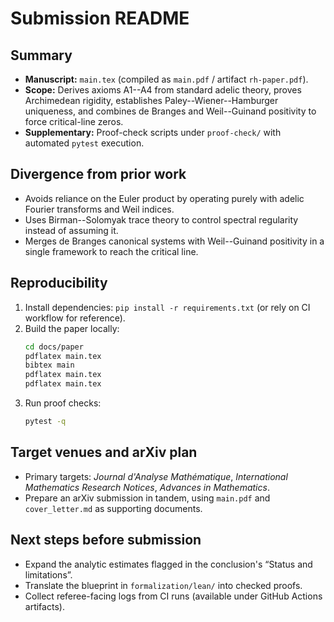 # Submission README

## Summary
- **Manuscript:** `main.tex` (compiled as `main.pdf` / artifact `rh-paper.pdf`).
- **Scope:** Derives axioms A1--A4 from standard adelic theory, proves Archimedean rigidity, establishes Paley--Wiener--Hamburger uniqueness, and combines de Branges and Weil--Guinand positivity to force critical-line zeros.
- **Supplementary:** Proof-check scripts under `proof-check/` with automated `pytest` execution.

## Divergence from prior work
- Avoids reliance on the Euler product by operating purely with adelic Fourier transforms and Weil indices.
- Uses Birman--Solomyak trace theory to control spectral regularity instead of assuming it.
- Merges de Branges canonical systems with Weil--Guinand positivity in a single framework to reach the critical line.

## Reproducibility
1. Install dependencies: `pip install -r requirements.txt` (or rely on CI workflow for reference).
2. Build the paper locally:
   ```bash
   cd docs/paper
   pdflatex main.tex
   bibtex main
   pdflatex main.tex
   pdflatex main.tex
   ```
3. Run proof checks:
   ```bash
   pytest -q
   ```

## Target venues and arXiv plan
- Primary targets: *Journal d'Analyse Mathématique*, *International Mathematics Research Notices*, *Advances in Mathematics*.
- Prepare an arXiv submission in tandem, using `main.pdf` and `cover_letter.md` as supporting documents.

## Next steps before submission
- Expand the analytic estimates flagged in the conclusion's “Status and limitations”.
- Translate the blueprint in `formalization/lean/` into checked proofs.
- Collect referee-facing logs from CI runs (available under GitHub Actions artifacts).

